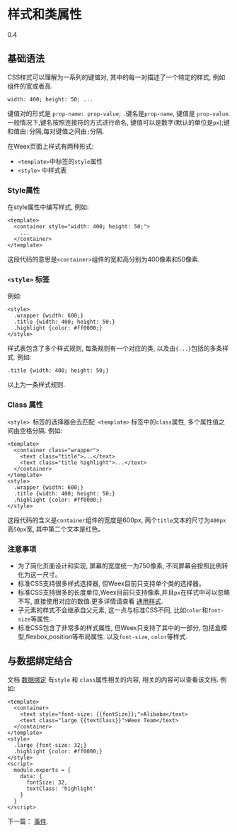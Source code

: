 # 样式和类属性
<span class="weex-version">0.4</span>

## 基础语法

CSS样式可以理解为一系列的键值对, 其中的每一对描述了一个特定的样式, 例如组件的宽或者高.

```
width: 400; height: 50; ...
```

键值对的形式是 `prop-name: prop-value`; `.`键名是`prop-name`, 键值是 `prop-value`. 一般情况下,键名按照连接符的方式进行命名, 键值可以是数字(默认的单位是`px`);键和值由`:`分隔,每对键值之间由`;`分隔.

在Weex页面上样式有两种形式:

* `<template>`中标签的`style`属性
* `<style>` 中样式表

### Style属性

在style属性中编写样式, 例如:

```
<template>
  <container style="width: 400; height: 50;">
    ...
  </container>
</template>
```

这段代码的意思是`<container>`组件的宽和高分别为400像素和50像素.

### `<style>` 标签

例如:

```
<style>
  .wrapper {width: 600;}
  .title {width: 400; height: 50;}
  .highlight {color: #ff0000;}
</style>
```

样式表包含了多个样式规则, 每条规则有一个对应的类, 以及由`{...}`包括的多条样式. 例如:
```
.title {width: 400; height: 50;}
```

以上为一条样式规则.

### Class 属性

`<style> `标签的选择器会去匹配` <template>` 标签中的`class`属性, 多个属性值之间由空格分隔. 例如:

```
<template>
  <container class="wrapper">
    <text class="title">...</text>
    <text class="title highlight">...</text>
  </container>
</template>
<style>
  .wrapper {width: 600;}
  .title {width: 400; height: 50;}
  .highlight {color: #ff0000;}
</style>
```

这段代码的含义是`container`组件的宽度是600px, 两个`title`文本的尺寸为`400px`高`50px`宽, 其中第二个文本是红色。


### 注意事项

* 为了简化页面设计和实现, 屏幕的宽度统一为750像素, 不同屏幕会按照比例转化为这一尺寸。
* 标准CSS支持很多样式选择器, 但Weex目前只支持单个类的选择器。
* 标准CSS支持很多的长度单位,Weex目前只支持像素,并且`px`在样式中可以忽略不写, 直接使用对应的数值.更多详情请查看  [通用样式](../references/common-style.md).
* 子元素的样式不会继承自父元素, 这一点与标准CSS不同, 比如`color`和`font-size`等属性.
* 标准CSS包含了非常多的样式属性, 但Weex只支持了其中的一部分, 包括盒模型,flexbox,position等布局属性. 以及`font-size`, `color`等样式.

## 与数据绑定结合

文档 [数据绑定](./data-binding.md) 有`style` 和 `class`属性相关的内容, 相关的内容可以查看该文档. 例如:

```
<template>
  <container>
    <text style="font-size: {{fontSize}};">Alibaba</text>
    <text class="large {{textClass}}">Weex Team</text>
  </container>
</template>
<style>
  .large {font-size: 32;}
  .highlight {color: #ff0000;}
</style>
<script>
  module.exports = {
    data: {
      fontSize: 32,
      textClass: 'highlight'
    }
  }
</script>
```

下一篇： [事件](./events.md).
